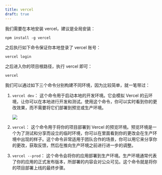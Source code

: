 ```yaml
---
title: vercel
draft: true
---
```

我们需要在本地安装 vercel，建议是全局安装：

```shell
npm install -g vercel
```

之后执行如下命令保证你本地登录了 vercel 账号：

```shell
vercel login
```

之后进入你的项目根路径，执行 vercel 即可：

```shell
vercel
```

我们可以通过如下三个命令分别构建不同环境，因为比较简单，就一笔带过：

1. `vercel dev`： 这个命令用于启动本地的开发环境。它会模拟 Vercel 的云环境，让你可以在本地进行开发和测试。使用这个命令，你可以实时看到你的更改效果，而不需要将它们部署到预览或生产环境。
    
    ![](https://img2023.cnblogs.com/blog/1213309/202307/1213309-20230703213914338-777779399.png)
    
2. `vercel`： 这个命令用于将你的项目部署到 Vercel 的预览环境。预览环境是一个为了测试和分享而设立的临时环境，你可以在里面看到你的更改会在生产环境中出现的样子。这个命令非常适用于团队合作的场景，你可以用它来分享你的更改，获取反馈，然后在推向生产环境之前进行进一步的调整。
    
3. `vercel --prod`： 这个命令会将你的应用部署到生产环境。生产环境通常代表了你的应用的正式发布版本，所部署的内容会对公众可见。这个命令就是将你的项目部署上线的最终步骤。